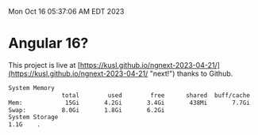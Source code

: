 Mon Oct 16 05:37:06 AM EDT 2023

# Angular 16?


This project is live at [https://kusl.github.io/ngnext-2023-04-21/](https://kusl.github.io/ngnext-2023-04-21/ "next!") thanks to Github.

```bash
System Memory
               total        used        free      shared  buff/cache   available
Mem:            15Gi       4.2Gi       3.4Gi       438Mi       7.7Gi        10Gi
Swap:          8.0Gi       1.8Gi       6.2Gi
System Storage
1.1G	.
